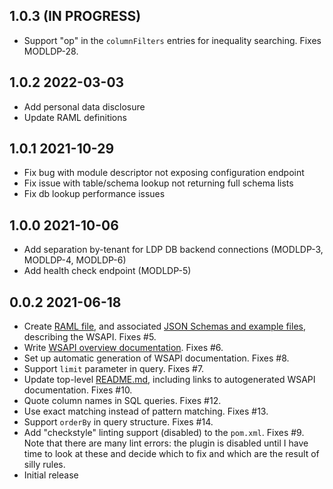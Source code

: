 ## 1.0.3 (IN PROGRESS)
* Support "op" in the `columnFilters` entries for inequality searching. Fixes MODLDP-28.

## 1.0.2 2022-03-03
* Add personal data disclosure
* Update RAML definitions

## 1.0.1 2021-10-29
* Fix bug with module descriptor not exposing configuration endpoint
* Fix issue with table/schema lookup not returning full schema lists
* Fix db lookup performance issues

## 1.0.0 2021-10-06
* Add separation by-tenant for LDP DB backend connections (MODLDP-3, MODLDP-4, MODLDP-6)
* Add health check endpoint (MODLDP-5)

## 0.0.2 2021-06-18

* Create [RAML file](ramls/ldp.raml), and associated [JSON Schemas and example files](ramls), describing the WSAPI. Fixes #5.
* Write [WSAPI overview documentation](ramls/overview.md). Fixes #6.
* Set up automatic generation of WSAPI documentation. Fixes #8.
* Support `limit` parameter in query. Fixes #7.
* Update top-level [README.md](README.md), including links to autogenerated WSAPI documentation. Fixes #10.
* Quote column names in SQL queries. Fixes #12.
* Use exact matching instead of pattern matching. Fixes #13.
* Support `orderBy` in query structure. Fixes #14.
* Add "checkstyle" linting support (disabled) to the `pom.xml`. Fixes #9. Note that there are many lint errors: the plugin is disabled until I have time to look at these and decide which to fix and which are the result of silly rules.
* Initial release

